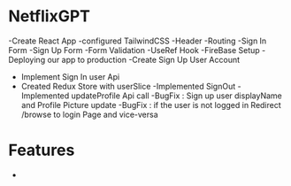 # NetflixGPT 

-Create React App
-configured TailwindCSS
-Header
-Routing
-Sign In Form 
-Sign Up Form
-Form Validation
-UseRef Hook
-FireBase Setup
-Deploying our app to production
-Create Sign Up User Account 
- Implement Sign In user Api
- Created Redux Store with userSlice
-Implemented SignOut
-Implemented updateProfile Api call
-BugFix : Sign up user displayName and Profile Picture update
-BugFix : if the user is not logged in Redirect /browse to login Page and vice-versa


# Features

-
